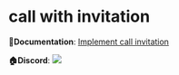 # call with invitation

**📔Documentation**: [Implement call invitation](https://www.zegocloud.com/docs/video-call/implement-call-invitation?platform=ios&language=swift)

**🏠Discord**: [![](https://img.shields.io/badge/chat-on%20discord-7289da.svg)](https://discord.gg/EtNRATttyp)




